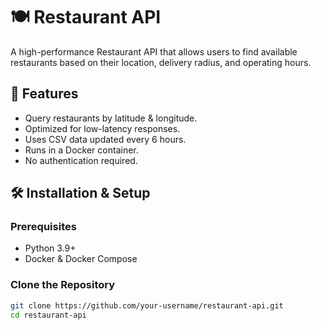 # 🍽 Restaurant API

A high-performance Restaurant API that allows users to find available restaurants based on their location, delivery radius, and operating hours.

## 🚀 Features
- Query restaurants by latitude & longitude.
- Optimized for low-latency responses.
- Uses CSV data updated every 6 hours.
- Runs in a Docker container.
- No authentication required.

## 🛠 Installation & Setup

### Prerequisites
- Python 3.9+
- Docker & Docker Compose

### Clone the Repository
```sh
git clone https://github.com/your-username/restaurant-api.git
cd restaurant-api
